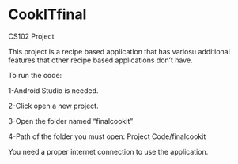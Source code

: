 # CookITfinal
CS102 Project

This project is a recipe based application that has variosu additional features that other recipe based applications don’t have.

To run the code:

1-Android Studio is needed.

2-Click open a new project.

3-Open the folder named “finalcookit” 

4-Path of the folder you must open: Project Code/finalcookit

You need a proper internet connection to use the application.



